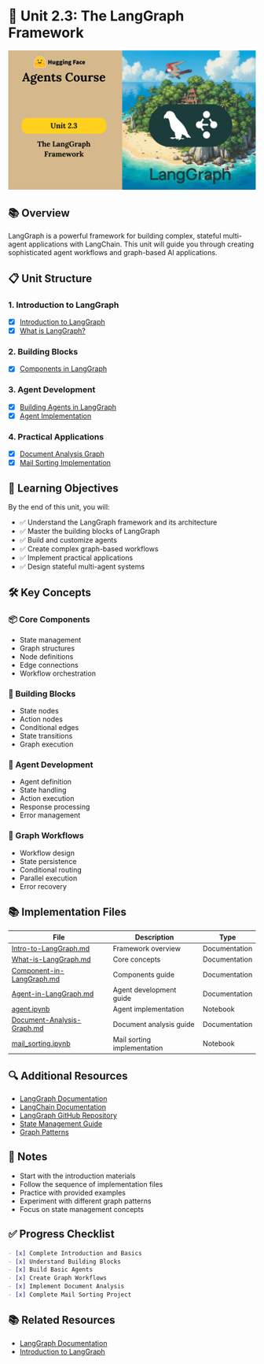 # 🔄 Unit 2.3: The LangGraph Framework

![LangGraph Framework](../../assets/LangGraph.png)

## 📚 Overview

LangGraph is a powerful framework for building complex, stateful multi-agent applications with LangChain. This unit will guide you through creating sophisticated agent workflows and graph-based AI applications.

## 📋 Unit Structure

### 1. Introduction to LangGraph
- [x] [Introduction to LangGraph](./Intro-to-LangGraph.md)
- [x] [What is LangGraph?](./What-is-LangGraph.md)

### 2. Building Blocks
- [x] [Components in LangGraph](./Component-in-LangGraph.md)

### 3. Agent Development
- [x] [Building Agents in LangGraph](./Agent-in-LangGraph.md)
- [x] [Agent Implementation](./agent.ipynb)

### 4. Practical Applications
- [x] [Document Analysis Graph](./Document-Analysis-Graph.md)
- [x] [Mail Sorting Implementation](./mail_sorting.ipynb)

## 🎯 Learning Objectives

By the end of this unit, you will:

- ✅ Understand the LangGraph framework and its architecture
- ✅ Master the building blocks of LangGraph
- ✅ Build and customize agents
- ✅ Create complex graph-based workflows
- ✅ Implement practical applications
- ✅ Design stateful multi-agent systems

## 🛠️ Key Concepts

### 📦 Core Components
- State management
- Graph structures
- Node definitions
- Edge connections
- Workflow orchestration

### 🔧 Building Blocks
- State nodes
- Action nodes
- Conditional edges
- State transitions
- Graph execution

### 🤖 Agent Development
- Agent definition
- State handling
- Action execution
- Response processing
- Error management

### 🔄 Graph Workflows
- Workflow design
- State persistence
- Conditional routing
- Parallel execution
- Error recovery

## 📚 Implementation Files

| File | Description | Type |
|------|-------------|------|
| [Intro-to-LangGraph.md](./Intro-to-LangGraph.md) | Framework overview | Documentation |
| [What-is-LangGraph.md](./What-is-LangGraph.md) | Core concepts | Documentation |
| [Component-in-LangGraph.md](./Component-in-LangGraph.md) | Components guide | Documentation |
| [Agent-in-LangGraph.md](./Agent-in-LangGraph.md) | Agent development guide | Documentation |
| [agent.ipynb](./agent.ipynb) | Agent implementation | Notebook |
| [Document-Analysis-Graph.md](./Document-Analysis-Graph.md) | Document analysis guide | Documentation |
| [mail_sorting.ipynb](./mail_sorting.ipynb) | Mail sorting implementation | Notebook |

## 🔍 Additional Resources

- [LangGraph Documentation](https://python.langchain.com/docs/langgraph)
- [LangChain Documentation](https://python.langchain.com/docs/get_started/introduction)
- [LangGraph GitHub Repository](https://github.com/langchain-ai/langgraph)
- [State Management Guide](https://python.langchain.com/docs/langgraph/how-tos/state-management)
- [Graph Patterns](https://python.langchain.com/docs/langgraph/how-tos/graph-patterns)

## 📝 Notes

- Start with the introduction materials
- Follow the sequence of implementation files
- Practice with provided examples
- Experiment with different graph patterns
- Focus on state management concepts

## ✅ Progress Checklist

```markdown
- [x] Complete Introduction and Basics
- [x] Understand Building Blocks
- [x] Build Basic Agents
- [x] Create Graph Workflows
- [x] Implement Document Analysis
- [x] Complete Mail Sorting Project
```

## 📚 Related Resources

- [LangGraph Documentation](https://github.com/langchain-ai/langgraph)
- [Introduction to LangGraph](https://academy.langchain.com/courses/intro-to-langgraph)